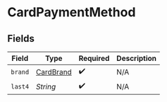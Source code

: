 # CardPaymentMethod


## Fields

| Field                                         | Type                                          | Required                                      | Description                                   |
| --------------------------------------------- | --------------------------------------------- | --------------------------------------------- | --------------------------------------------- |
| `brand`                                       | [CardBrand](../../models/shared/CardBrand.md) | :heavy_check_mark:                            | N/A                                           |
| `last4`                                       | *String*                                      | :heavy_check_mark:                            | N/A                                           |